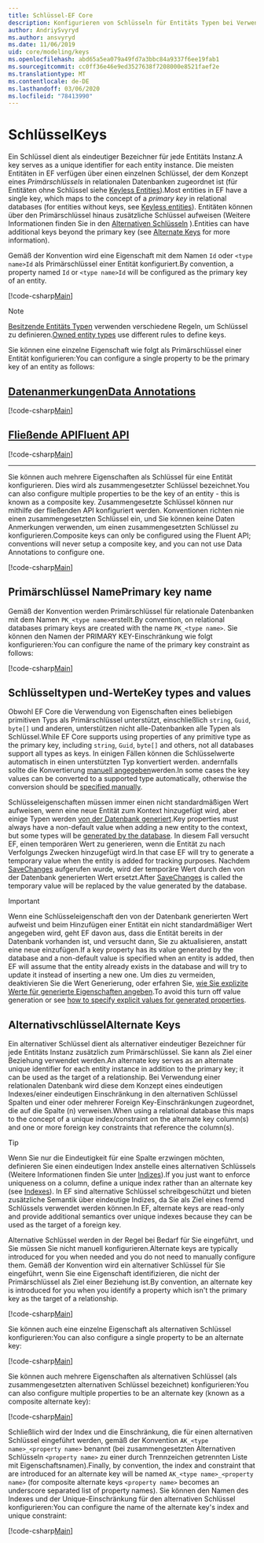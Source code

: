 ```yaml
---
title: Schlüssel-EF Core
description: Konfigurieren von Schlüsseln für Entitäts Typen bei Verwendung von Entity Framework Core
author: AndriySvyryd
ms.author: ansvyryd
ms.date: 11/06/2019
uid: core/modeling/keys
ms.openlocfilehash: abd65a5ea079a49fd7a3bbc84a9337f6ee19fab1
ms.sourcegitcommit: cc0ff36e46e9ed3527638f7208000e8521faef2e
ms.translationtype: MT
ms.contentlocale: de-DE
ms.lasthandoff: 03/06/2020
ms.locfileid: "78413990"
---
```

# <a name="keys"></a><span data-ttu-id="4cb2a-103">Schlüssel</span><span class="sxs-lookup"><span data-stu-id="4cb2a-103">Keys</span></span>

<span data-ttu-id="4cb2a-104">Ein Schlüssel dient als eindeutiger Bezeichner für jede Entitäts Instanz.</span><span class="sxs-lookup"><span data-stu-id="4cb2a-104">A key serves as a unique identifier for each entity instance.</span></span> <span data-ttu-id="4cb2a-105">Die meisten Entitäten in EF verfügen über einen einzelnen Schlüssel, der dem Konzept eines *Primärschlüssels* in relationalen Datenbanken zugeordnet ist (für Entitäten ohne Schlüssel siehe [Keyless Entities](xref:core/modeling/keyless-entity-types)).</span><span class="sxs-lookup"><span data-stu-id="4cb2a-105">Most entities in EF have a single key, which maps to the concept of a *primary key* in relational databases (for entities without keys, see [Keyless entities](xref:core/modeling/keyless-entity-types)).</span></span> <span data-ttu-id="4cb2a-106">Entitäten können über den Primärschlüssel hinaus zusätzliche Schlüssel aufweisen (Weitere Informationen finden Sie in den [Alternativen Schlüsseln](#alternate-keys) ).</span><span class="sxs-lookup"><span data-stu-id="4cb2a-106">Entities can have additional keys beyond the primary key (see [Alternate Keys](#alternate-keys) for more information).</span></span>

<span data-ttu-id="4cb2a-107">Gemäß der Konvention wird eine Eigenschaft mit dem Namen `Id` oder `<type name>Id` als Primärschlüssel einer Entität konfiguriert.</span><span class="sxs-lookup"><span data-stu-id="4cb2a-107">By convention, a property named `Id` or `<type name>Id` will be configured as the primary key of an entity.</span></span>

[!code-csharp[Main](../../../samples/core/Modeling/Conventions/KeyId.cs?name=KeyId&highlight=3,11)]

> [!NOTE]
> <span data-ttu-id="4cb2a-108">[Besitzende Entitäts Typen](xref:core/modeling/owned-entities) verwenden verschiedene Regeln, um Schlüssel zu definieren.</span><span class="sxs-lookup"><span data-stu-id="4cb2a-108">[Owned entity types](xref:core/modeling/owned-entities) use different rules to define keys.</span></span>

<span data-ttu-id="4cb2a-109">Sie können eine einzelne Eigenschaft wie folgt als Primärschlüssel einer Entität konfigurieren:</span><span class="sxs-lookup"><span data-stu-id="4cb2a-109">You can configure a single property to be the primary key of an entity as follows:</span></span>

## <a name="data-annotations"></a>[<span data-ttu-id="4cb2a-110">Datenanmerkungen</span><span class="sxs-lookup"><span data-stu-id="4cb2a-110">Data Annotations</span></span>](#tab/data-annotations)

[!code-csharp[Main](../../../samples/core/Modeling/DataAnnotations/KeySingle.cs?name=KeySingle&highlight=3)]

## <a name="fluent-api"></a>[<span data-ttu-id="4cb2a-111">Fließende API</span><span class="sxs-lookup"><span data-stu-id="4cb2a-111">Fluent API</span></span>](#tab/fluent-api)

[!code-csharp[Main](../../../samples/core/Modeling/FluentAPI/KeySingle.cs?name=KeySingle&highlight=4)]

***

<span data-ttu-id="4cb2a-112">Sie können auch mehrere Eigenschaften als Schlüssel für eine Entität konfigurieren. Dies wird als zusammengesetzter Schlüssel bezeichnet.</span><span class="sxs-lookup"><span data-stu-id="4cb2a-112">You can also configure multiple properties to be the key of an entity - this is known as a composite key.</span></span> <span data-ttu-id="4cb2a-113">Zusammengesetzte Schlüssel können nur mithilfe der fließenden API konfiguriert werden. Konventionen richten nie einen zusammengesetzten Schlüssel ein, und Sie können keine Daten Anmerkungen verwenden, um einen zusammengesetzten Schlüssel zu konfigurieren.</span><span class="sxs-lookup"><span data-stu-id="4cb2a-113">Composite keys can only be configured using the Fluent API; conventions will never setup a composite key, and you can not use Data Annotations to configure one.</span></span>

[!code-csharp[Main](../../../samples/core/Modeling/FluentAPI/KeyComposite.cs?name=KeyComposite&highlight=4)]

## <a name="primary-key-name"></a><span data-ttu-id="4cb2a-114">Primärschlüssel Name</span><span class="sxs-lookup"><span data-stu-id="4cb2a-114">Primary key name</span></span>

<span data-ttu-id="4cb2a-115">Gemäß der Konvention werden Primärschlüssel für relationale Datenbanken mit dem Namen `PK_<type name>`erstellt.</span><span class="sxs-lookup"><span data-stu-id="4cb2a-115">By convention, on relational databases primary keys are created with the name `PK_<type name>`.</span></span> <span data-ttu-id="4cb2a-116">Sie können den Namen der PRIMARY KEY-Einschränkung wie folgt konfigurieren:</span><span class="sxs-lookup"><span data-stu-id="4cb2a-116">You can configure the name of the primary key constraint as follows:</span></span>

[!code-csharp[Main](../../../samples/core/Modeling/FluentAPI/KeyName.cs?name=KeyName&highlight=5)]

## <a name="key-types-and-values"></a><span data-ttu-id="4cb2a-117">Schlüsseltypen und-Werte</span><span class="sxs-lookup"><span data-stu-id="4cb2a-117">Key types and values</span></span>

<span data-ttu-id="4cb2a-118">Obwohl EF Core die Verwendung von Eigenschaften eines beliebigen primitiven Typs als Primärschlüssel unterstützt, einschließlich `string`, `Guid`, `byte[]` und anderen, unterstützen nicht alle-Datenbanken alle Typen als Schlüssel.</span><span class="sxs-lookup"><span data-stu-id="4cb2a-118">While EF Core supports using properties of any primitive type as the primary key, including `string`, `Guid`, `byte[]` and others, not all databases support all types as keys.</span></span> <span data-ttu-id="4cb2a-119">In einigen Fällen können die Schlüsselwerte automatisch in einen unterstützten Typ konvertiert werden. andernfalls sollte die Konvertierung [manuell angegeben](xref:core/modeling/value-conversions)werden.</span><span class="sxs-lookup"><span data-stu-id="4cb2a-119">In some cases the key values can be converted to a supported type automatically, otherwise the conversion should be [specified manually](xref:core/modeling/value-conversions).</span></span>

<span data-ttu-id="4cb2a-120">Schlüsseleigenschaften müssen immer einen nicht standardmäßigen Wert aufweisen, wenn eine neue Entität zum Kontext hinzugefügt wird, aber einige Typen werden [von der Datenbank generiert](xref:core/modeling/generated-properties).</span><span class="sxs-lookup"><span data-stu-id="4cb2a-120">Key properties must always have a non-default value when adding a new entity to the context, but some types will be [generated by the database](xref:core/modeling/generated-properties).</span></span> <span data-ttu-id="4cb2a-121">In diesem Fall versucht EF, einen temporären Wert zu generieren, wenn die Entität zu nach Verfolgungs Zwecken hinzugefügt wird.</span><span class="sxs-lookup"><span data-stu-id="4cb2a-121">In that case EF will try to generate a temporary value when the entity is added for tracking purposes.</span></span> <span data-ttu-id="4cb2a-122">Nachdem [SaveChanges](/dotnet/api/Microsoft.EntityFrameworkCore.DbContext.SaveChanges) aufgerufen wurde, wird der temporäre Wert durch den von der Datenbank generierten Wert ersetzt.</span><span class="sxs-lookup"><span data-stu-id="4cb2a-122">After [SaveChanges](/dotnet/api/Microsoft.EntityFrameworkCore.DbContext.SaveChanges) is called the temporary value will be replaced by the value generated by the database.</span></span>

> [!Important]
> <span data-ttu-id="4cb2a-123">Wenn eine Schlüsseleigenschaft den von der Datenbank generierten Wert aufweist und beim Hinzufügen einer Entität ein nicht standardmäßiger Wert angegeben wird, geht EF davon aus, dass die Entität bereits in der Datenbank vorhanden ist, und versucht dann, Sie zu aktualisieren, anstatt eine neue einzufügen.</span><span class="sxs-lookup"><span data-stu-id="4cb2a-123">If a key property has its value generated by the database and a non-default value is specified when an entity is added, then EF will assume that the entity already exists in the database and will try to update it instead of inserting a new one.</span></span> <span data-ttu-id="4cb2a-124">Um dies zu vermeiden, deaktivieren Sie die Wert Generierung, oder erfahren Sie, [wie Sie explizite Werte für generierte Eigenschaften angeben](../saving/explicit-values-generated-properties.md).</span><span class="sxs-lookup"><span data-stu-id="4cb2a-124">To avoid this turn off value generation or see [how to specify explicit values for generated properties](../saving/explicit-values-generated-properties.md).</span></span>

## <a name="alternate-keys"></a><span data-ttu-id="4cb2a-125">Alternativschlüssel</span><span class="sxs-lookup"><span data-stu-id="4cb2a-125">Alternate Keys</span></span>

<span data-ttu-id="4cb2a-126">Ein alternativer Schlüssel dient als alternativer eindeutiger Bezeichner für jede Entitäts Instanz zusätzlich zum Primärschlüssel. Sie kann als Ziel einer Beziehung verwendet werden.</span><span class="sxs-lookup"><span data-stu-id="4cb2a-126">An alternate key serves as an alternate unique identifier for each entity instance in addition to the primary key; it can be used as the target of a relationship.</span></span> <span data-ttu-id="4cb2a-127">Bei Verwendung einer relationalen Datenbank wird diese dem Konzept eines eindeutigen Indexes/einer eindeutigen Einschränkung in den alternativen Schlüssel Spalten und einer oder mehrerer Foreign Key-Einschränkungen zugeordnet, die auf die Spalte (n) verweisen.</span><span class="sxs-lookup"><span data-stu-id="4cb2a-127">When using a relational database this maps to the concept of a unique index/constraint on the alternate key column(s) and one or more foreign key constraints that reference the column(s).</span></span>

> [!TIP]
> <span data-ttu-id="4cb2a-128">Wenn Sie nur die Eindeutigkeit für eine Spalte erzwingen möchten, definieren Sie einen eindeutigen Index anstelle eines alternativen Schlüssels (Weitere Informationen finden Sie unter [Indizes](indexes.md)).</span><span class="sxs-lookup"><span data-stu-id="4cb2a-128">If you just want to enforce uniqueness on a column, define a unique index rather than an alternate key (see [Indexes](indexes.md)).</span></span> <span data-ttu-id="4cb2a-129">In EF sind alternative Schlüssel schreibgeschützt und bieten zusätzliche Semantik über eindeutige Indizes, da Sie als Ziel eines fremd Schlüssels verwendet werden können.</span><span class="sxs-lookup"><span data-stu-id="4cb2a-129">In EF, alternate keys are read-only and provide additional semantics over unique indexes because they can be used as the target of a foreign key.</span></span>

<span data-ttu-id="4cb2a-130">Alternative Schlüssel werden in der Regel bei Bedarf für Sie eingeführt, und Sie müssen Sie nicht manuell konfigurieren.</span><span class="sxs-lookup"><span data-stu-id="4cb2a-130">Alternate keys are typically introduced for you when needed and you do not need to manually configure them.</span></span> <span data-ttu-id="4cb2a-131">Gemäß der Konvention wird ein alternativer Schlüssel für Sie eingeführt, wenn Sie eine Eigenschaft identifizieren, die nicht der Primärschlüssel als Ziel einer Beziehung ist.</span><span class="sxs-lookup"><span data-stu-id="4cb2a-131">By convention, an alternate key is introduced for you when you identify a property which isn't the primary key as the target of a relationship.</span></span>

[!code-csharp[Main](../../../samples/core/Modeling/Conventions/AlternateKey.cs?name=AlternateKey&highlight=12)]

<span data-ttu-id="4cb2a-132">Sie können auch eine einzelne Eigenschaft als alternativen Schlüssel konfigurieren:</span><span class="sxs-lookup"><span data-stu-id="4cb2a-132">You can also configure a single property to be an alternate key:</span></span>

[!code-csharp[Main](../../../samples/core/Modeling/FluentAPI/AlternateKeySingle.cs?name=AlternateKeySingle&highlight=4)]

<span data-ttu-id="4cb2a-133">Sie können auch mehrere Eigenschaften als alternativen Schlüssel (als zusammengesetzten alternativen Schlüssel bezeichnet) konfigurieren:</span><span class="sxs-lookup"><span data-stu-id="4cb2a-133">You can also configure multiple properties to be an alternate key (known as a composite alternate key):</span></span>

[!code-csharp[Main](../../../samples/core/Modeling/FluentAPI/AlternateKeyComposite.cs?name=AlternateKeyComposite&highlight=4)]

<span data-ttu-id="4cb2a-134">Schließlich wird der Index und die Einschränkung, die für einen alternativen Schlüssel eingeführt werden, gemäß der Konvention `AK_<type name>_<property name>` benannt (bei zusammengesetzten Alternativen Schlüsseln `<property name>` zu einer durch Trennzeichen getrennten Liste mit Eigenschaftsnamen).</span><span class="sxs-lookup"><span data-stu-id="4cb2a-134">Finally, by convention, the index and constraint that are introduced for an alternate key will be named `AK_<type name>_<property name>` (for composite alternate keys `<property name>` becomes an underscore separated list of property names).</span></span> <span data-ttu-id="4cb2a-135">Sie können den Namen des Indexes und der Unique-Einschränkung für den alternativen Schlüssel konfigurieren:</span><span class="sxs-lookup"><span data-stu-id="4cb2a-135">You can configure the name of the alternate key's index and unique constraint:</span></span>

[!code-csharp[Main](../../../samples/core/Modeling/FluentAPI/AlternateKeyName.cs?name=AlternateKeyName&highlight=5)]
